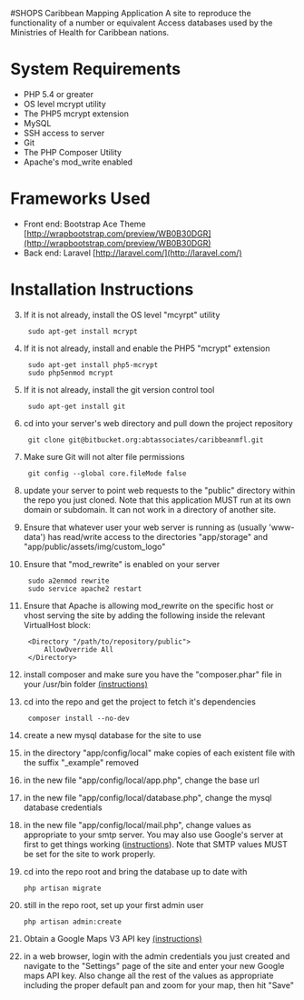 #SHOPS Caribbean Mapping Application
A site to reproduce the functionality of a number or equivalent Access databases used by the Ministries of Health for Caribbean nations.

# System Requirements

* PHP 5.4 or greater
* OS level mcrypt utility
* The PHP5 mcrypt extension
* MySQL
* SSH access to server
* Git 
* The PHP Composer Utility
* Apache's mod_write enabled

# Frameworks Used
* Front end: Bootstrap Ace Theme [http://wrapbootstrap.com/preview/WB0B30DGR](http://wrapbootstrap.com/preview/WB0B30DGR)
* Back end: Laravel [http://laravel.com/](http://laravel.com/)

# Installation Instructions

3. If it is not already, install the OS level "mcyrpt" utility

        sudo apt-get install mcrypt

4. If it is not already, install and enable the PHP5 "mcrypt" extension

        sudo apt-get install php5-mcrypt
        sudo php5enmod mcrypt

3. If it is not already, install the git version control tool

        sudo apt-get install git

3. cd into your server's web directory and pull down the project repository

        git clone git@bitbucket.org:abtassociates/caribbeanmfl.git

4. Make sure Git will not alter file permissions

        git config --global core.fileMode false

4. update your server to point web requests to the "public" directory within the repo you just cloned. Note that this application MUST run at its own domain or subdomain. It can not work in a directory of another site.
5. Ensure that whatever user your web server is running as (usually 'www-data') has read/write access to the directories "app/storage" and "app/public/assets/img/custom_logo"
6. Ensure that "mod_rewrite" is enabled on your server

        sudo a2enmod rewrite
        sudo service apache2 restart

7. Ensure that Apache is allowing mod_rewrite on the specific host or vhost serving the site by adding the following inside the relevant VirtualHost block:

        <Directory "/path/to/repository/public">
            AllowOverride All
        </Directory>

5. install composer and make sure you have the "composer.phar" file in your /usr/bin folder [(instructions)](https://getcomposer.org/doc/00-intro.md#installation-nix)
6. cd into the repo and get the project to fetch it's dependencies

        composer install --no-dev

7. create a new mysql database for the site to use
8. in the directory "app/config/local" make copies of each existent file with the suffix "_example" removed
9. in the new file "app/config/local/app.php", change the base url
10. in the new file "app/config/local/database.php", change the mysql database credentials
11. in the new file "app/config/local/mail.php", change values as appropriate to your smtp server. You may also use Google's server at first to get things working ([instructions](https://www.digitalocean.com/community/tutorials/how-to-use-google-s-smtp-server)). Note that SMTP values MUST be set for the site to work properly.
12. cd into the repo root and bring the database up to date with

        php artisan migrate

13. still in the repo root, set up your first admin user

        php artisan admin:create

14. Obtain a Google Maps V3 API key [(instructions)](https://developers.google.com/maps/documentation/javascript/tutorial#api_key)
15. in a web browser, login with the admin credentials you just created and navigate to the "Settings" page of the site and enter your new Google maps API key. Also change all the rest of the values as appropriate including the proper default pan and zoom for your map, then hit "Save"
